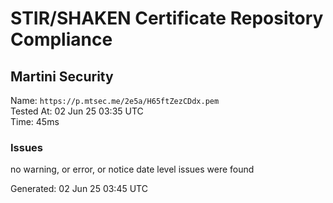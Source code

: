 # STIR/SHAKEN Certificate Repository Compliance

## Martini Security

Name: `https://p.mtsec.me/2e5a/H65ftZezCDdx.pem`\
Tested At: 02 Jun 25 03:35 UTC\
Time: 45ms

### Issues

no warning, or error, or notice date level issues were found

Generated: 02 Jun 25 03:45 UTC